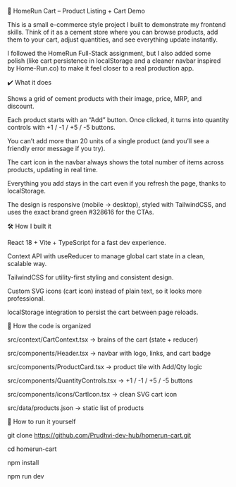 🛒 HomeRun Cart – Product Listing + Cart Demo

This is a small e-commerce style project I built to demonstrate my frontend skills.
Think of it as a cement store where you can browse products, add them to your cart, adjust quantities, and see everything update instantly.

I followed the HomeRun Full-Stack assignment, but I also added some polish (like cart persistence in localStorage and a cleaner navbar inspired by Home-Run.co) to make it feel closer to a real production app.

✔️ What it does

Shows a grid of cement products with their image, price, MRP, and discount.

Each product starts with an “Add” button. Once clicked, it turns into quantity controls with +1 / -1 / +5 / -5 buttons.

You can’t add more than 20 units of a single product (and you’ll see a friendly error message if you try).

The cart icon in the navbar always shows the total number of items across products, updating in real time.

Everything you add stays in the cart even if you refresh the page, thanks to localStorage.

The design is responsive (mobile → desktop), styled with TailwindCSS, and uses the exact brand green #328616 for the CTAs.

🛠️ How I built it

React 18 + Vite + TypeScript for a fast dev experience.

Context API with useReducer to manage global cart state in a clean, scalable way.

TailwindCSS for utility-first styling and consistent design.

Custom SVG icons (cart icon) instead of plain text, so it looks more professional.

localStorage integration to persist the cart between page reloads.

📂 How the code is organized

src/context/CartContext.tsx → brains of the cart (state + reducer)

src/components/Header.tsx → navbar with logo, links, and cart badge

src/components/ProductCard.tsx → product tile with Add/Qty logic

src/components/QuantityControls.tsx → +1 / -1 / +5 / -5 buttons

src/components/icons/CartIcon.tsx → clean SVG cart icon

src/data/products.json → static list of products

🚀 How to run it yourself

git clone https://github.com/Prudhvi-dev-hub/homerun-cart.git

cd homerun-cart

npm install

npm run dev
